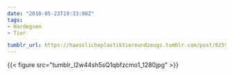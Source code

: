 ```yaml
---
date: "2010-05-23T19:33:00Z"
tags:
- Hardegsen
- Tier

tumblr_url: https://haesslicheplastiktiereundzeugs.tumblr.com/post/625945746
---
```

{{< figure src="tumblr_l2w44sh5sQ1qbfzcmo1_1280jpg" >}} 
